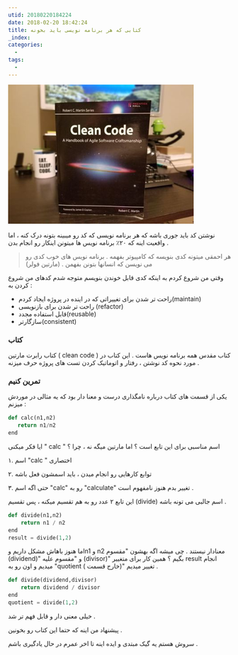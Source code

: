 ```yaml
---
utid: 20180220184224
date: 2018-02-20 18:42:24
title: کتابی که هر برنامه نویسی باید بخونه
_index:
categories:
  -
tags:
  -
---
```




![book](/farsi/images/book.jpg)

نوشتن کد باید جوری باشه که هر برنامه نویسی که کد رو میبینه بتونه درک کنه ، اما واقعیت اینه که ۲۰٪ برنامه نویس ها میتونن اینکار رو انجام بدن .

> هر احمقی میتونه کدی بنویسه که کامپیوتر بفهمه . برنامه نویس های خوب کدی رو می نویسن که انسانها بتونن بفهمن . (مارتین فولر)



وقتی من شروع کردم به اینکه کدی قابل خوندن بنویسم متوجه شدم کدهای من شروع کردن به :

* راحت تر شدن برای تغییراتی که در اینده در پروژه ایجاد کردم(maintain)
* راحت تر شدن برای بازنویسی (refactor)
* قابل استفاده مجدد(reusable)
* سازگارتر(consistent)



### کتاب

کتاب رابرت مارتین ( clean code ) کتاب مقدس همه برنامه نویس هاست . این کتاب در مورد نحوه کد نوشتن ، رفتار و اتوماتیک کردن تست های پروژه حرف میزنه .



### تمرین کنیم

یکی از قسمت های کتاب درباره نامگذاری درست و معنا دار بود که یه مثالی در موردش میزنم :

 ```python
def calc(n1,n2)
	return n1/n2
end	
 ```

ایا فکر میکنی " calc "  اسم مناسبی برای این تابع است ؟ اما مارتین میگه نه ، چرا ؟

۱. اسم "calc " اختصاری

۲. توابع کارهایی رو انجام میدن ، باید اسمشون فعل باشه

۳. حتی اگه اسم "calc" رو به "calculate" تغییر بدم هنوز نامفهوم است .

این تابع ۲ عدد رو به هم تقسیم میکنه ، پس تقسیم (divide) اسم جالبی می تونه باشه .

```python
def divide(n1,n2)
	return n1 / n2
end
result = divide(1,2)
```

اما هنوز باهاش مشکل داریم وn1 و n2 معنادار نیستند . چی میشه اگه بهشون "مقسوم (dividend)" و "مقسوم علیه (divisor)" بگیم ؟ همین کار برای متغییر result انجام میدیم و اون رو به "quotient ( خارج قسمت)" تغییر میدیم .

```python
def divide(dividend,divisor)
	return dividend / divisor
end
quotient = divide(1,2)
```

خیلی معنی دار و قابل فهم تر شد .

پیشنهاد من اینه که حتما این کتاب رو بخونین .

سروش هستم یه گیک مبتدی و ایده اینه تا اخر عمرم در حال یادگیری باشم .



